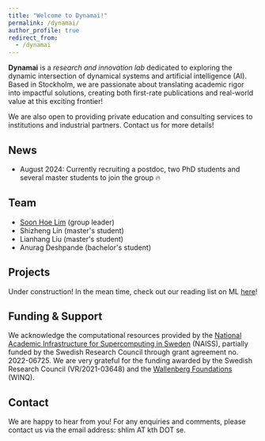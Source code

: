 ```yaml
---
title: "Welcome to Dynamai!"
permalink: /dynamai/
author_profile: true
redirect_from:
  - /dynamai
---
```


**Dynamai** is a *research and innovation lab* dedicated to exploring the dynamic intersection of dynamical systems and artificial intelligence (AI). Based in Stockholm, we are passionate about translating academic rigor into impactful solutions, creating both first-rate publications and real-world value at this exciting frontier! 

We are also open to providing private education and consulting services to institutions and industrial partners. Contact us for more details!
<br>

## News 
- August 2024: Currently recruiting a postdoc, two PhD students and several master students to join the group 🔥
  
## Team
- [Soon Hoe Lim](https://shoelim.github.io/) (group leader)
- Shizheng Lin (master's student)
- Lianhang Liu (master's student)
- Anurag Deshpande (bachelor's student)

## Projects 
Under construction! In the mean time, check out our reading list on ML [here](https://shoelim.github.io/DSxML/)! 
<br>

## Funding & Support 
We acknowledge the computational resources provided by the [National Academic Infrastructure for Supercomputing in Sweden](https://www.naiss.se/) (NAISS), partially funded by the Swedish Research Council through grant agreement no. 2022-06725. We are very grateful for the funding awarded by the Swedish Research Council (VR/2021-03648) and the [Wallenberg Foundations](https://www.wallenberg.org/en) (WINQ).

## Contact 
We are happy to hear from you! For any enquiries and comments, please contact us via the email address: shlim AT kth DOT se. 
